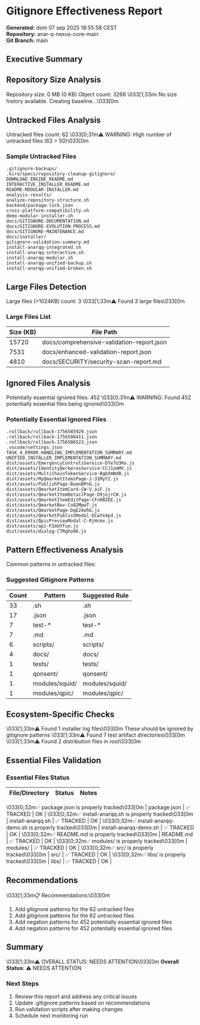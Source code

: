 # Gitignore Effectiveness Report

**Generated:** dom 07 sep 2025 18:55:58 CEST  
**Repository:** anar-q-nexus-core-main  
**Git Branch:** main

## Executive Summary


## Repository Size Analysis

Repository size: 0 MB (0 KB)
Object count: 3266
\033[1;33mℹ️  No size history available. Creating baseline...\033[0m

## Untracked Files Analysis

Untracked files count: 62
\033[0;31m⚠️  WARNING: High number of untracked files (62 > 50)\033[0m

### Sample Untracked Files

```
.gitignore-backups/
.kiro/specs/repository-cleanup-gitignore/
DOWNLOAD_ENGINE_README.md
INTERACTIVE_INSTALLER_README.md
README-MODULAR-INSTALLER.md
analysis-results/
analyze-repository-structure.sh
backend/package-lock.json
cross-platform-compatibility.sh
demo-modular-installer.sh
docs/GITIGNORE-DOCUMENTATION.md
docs/GITIGNORE-EVOLUTION-PROCESS.md
docs/GITIGNORE-MAINTENANCE.md
docs/installer/
gitignore-validation-summary.md
install-anarqq-integrated.sh
install-anarqq-interactive.sh
install-anarqq-modular.sh
install-anarqq-unified-backup.sh
install-anarqq-unified-broken.sh
```

## Large Files Detection

Large files (>1024KB) count: 3
\033[1;33m⚠️  Found 3 large files\033[0m

### Large Files List

| Size (KB) | File Path |
|-----------|-----------|
| 15720 | docs/comprehensive-validation-report.json |
| 7531 | docs/enhanced-validation-report.json |
| 4810 | docs/SECURITY/security-scan-report.md |

## Ignored Files Analysis

Potentially essential ignored files: 452
\033[0;31m⚠️  WARNING: Found 452 potentially essential files being ignored\033[0m

### Potentially Essential Ignored Files

```
.rollback/rollback-1756585929.json
.rollback/rollback-1756586411.json
.rollback/rollback-1756586523.json
.vscode/settings.json
TASK_4_ERROR_HANDLING_IMPLEMENTATION_SUMMARY.md
UNIFIED_INSTALLER_IMPLEMENTATION_SUMMARY.md
dist/assets/EmergencyControlsService-DTe7U3Ro.js
dist/assets/IdentityQerberosService-CCJ1omMV.js
dist/assets/MultiChainTokenService-BgbXmNdB.js
dist/assets/MyQmarketItemsPage-J-31MyY2.js
dist/assets/PublishPage-BumnBPnG.js
dist/assets/QmarketItemCard-CW-V_oiF.js
dist/assets/QmarketItemDetailPage-D9jojrCW.js
dist/assets/QmarketItemEditPage-CFn0BZEE.js
dist/assets/QmarketNav-CoQ2MpwT.js
dist/assets/QmarketPage-DqE24ohG.js
dist/assets/QmarketPublishModal-DCwYx4pd.js
dist/assets/QpicPreviewModal-C-RjHcmx.js
dist/assets/api-FImUVfuo.js
dist/assets/dialog-CTRgho06.js
```

## Pattern Effectiveness Analysis

Common patterns in untracked files:

### Suggested Gitignore Patterns

| Count | Pattern | Suggested Rule |
|-------|---------|----------------|
| 33 | .sh | .sh |
| 17 | .json | .json |
| 7 | test-* | test-* |
| 7 | .md | .md |
| 6 | scripts/ | scripts/ |
| 4 | docs/ | docs/ |
| 1 | tests/ | tests/ |
| 1 | qonsent/ | qonsent/ |
| 1 | modules/squid/ | modules/squid/ |
| 1 | modules/qpic/ | modules/qpic/ |

## Ecosystem-Specific Checks

\033[1;33m⚠️  Found 1 installer log files\033[0m
These should be ignored by gitignore patterns
\033[1;33m⚠️  Found 7 test artifact directories\033[0m
\033[1;33m⚠️  Found 2 distribution files in root\033[0m

## Essential Files Validation

### Essential Files Status

| File/Directory | Status | Notes |
|----------------|--------|-------|
\033[0;32m✅ package.json is properly tracked\033[0m
| package.json | ✅ TRACKED | OK |
\033[0;32m✅ install-anarqq.sh is properly tracked\033[0m
| install-anarqq.sh | ✅ TRACKED | OK |
\033[0;32m✅ install-anarqq-demo.sh is properly tracked\033[0m
| install-anarqq-demo.sh | ✅ TRACKED | OK |
\033[0;32m✅ README.md is properly tracked\033[0m
| README.md | ✅ TRACKED | OK |
\033[0;32m✅ modules/ is properly tracked\033[0m
| modules/ | ✅ TRACKED | OK |
\033[0;32m✅ src/ is properly tracked\033[0m
| src/ | ✅ TRACKED | OK |
\033[0;32m✅ libs/ is properly tracked\033[0m
| libs/ | ✅ TRACKED | OK |

## Recommendations

\033[1;33m📋 Recommendations:\033[0m
  1. Add gitignore patterns for the 62 untracked files
1. Add gitignore patterns for the 62 untracked files
  2. Add negation patterns for 452 potentially essential ignored files
2. Add negation patterns for 452 potentially essential ignored files

## Summary

\033[1;33m⚠️  OVERALL STATUS: NEEDS ATTENTION\033[0m
**Overall Status:** ⚠️ NEEDS ATTENTION

### Next Steps

1. Review this report and address any critical issues
2. Update .gitignore patterns based on recommendations
3. Run validation scripts after making changes
4. Schedule next monitoring run
